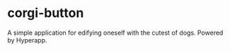 # corgi-button

A simple application for edifying oneself with the cutest of dogs. Powered by Hyperapp.